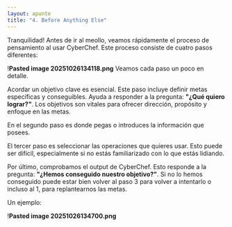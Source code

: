 ```yaml
---
layout: apunte
title: "4. Before Anything Else"
---
```


Tranquilidad! Antes de ir al meollo, veamos rápidamente el proceso de pensamiento al usar CyberChef. Este proceso consiste de cuatro pasos diferentes:

!**Pasted image 20251026134118.png**
Veamos cada paso un poco en detalle.

Acordar un objetivo clave es esencial. Este paso incluye definir metas específicas y conseguibles. Ayuda a responder a la pregunta: **"¿Qué quiero lograr?"**. Los objetivos son vitales para ofrecer dirección, propósito y enfoque en las metas.

En el segundo paso es donde pegas o introduces la información que posees.

El tercer paso es seleccionar las operaciones que quieres usar. Esto puede ser difícil, especialmente si no estás familiarizado con lo que estás lidiando.

Por último, comprobamos el output de CyberChef. Esto responde a la pregunta: **"¿Hemos conseguido nuestro objetivo?"**. Si no lo hemos conseguido puede estar bien volver al paso 3 para volver a intentarlo o incluso al 1, para replantearnos las metas.

Un ejemplo:

!**Pasted image 20251026134700.png**
